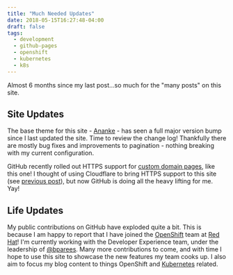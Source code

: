 ```yaml
---
title: "Much Needed Updates"
date: 2018-05-15T16:27:48-04:00
draft: false
tags:
  - development
  - github-pages
  - openshift
  - kubernetes
  - k8s
---
```


Almost 6 months since my last post...so much for the "many posts" on this site.
<!--more-->

## Site Updates

The base theme for this site - [Ananke](https://github.com/budparr/gohugo-theme-ananke.git) - has seen a full major version bump since I last updated the site.
Time to review the change log!
Thankfully there are mostly bug fixes and improvements to pagination - nothing breaking with my current configuration.

GitHub recently rolled out HTTPS support for [custom domain pages](https://blog.github.com/2018-05-01-github-pages-custom-domains-https/), like this one!
I thought of using Cloudflare to bring HTTPS support to this site (see [previous post](/post/2017-09-26-stack-show-and-tell/#next-steps)), but now GitHub is doing all the heavy lifting for me.
Yay!

## Life Updates

My public contributions on GitHub have exploded quite a bit.
This is because I am happy to report that I have joined the [OpenShift](https://openshift.com) team at [Red Hat](https://www.redhat.com)!
I'm currently working with the Developer Experience team, under the leadership of [@bparees](https://github.com/bparees).
Many more contributions to come, and with time I hope to use this site to showcase the new features my team cooks up.
I also aim to focus my blog content to things OpenShift and [Kubernetes](https://kubernetes.io/) related.
